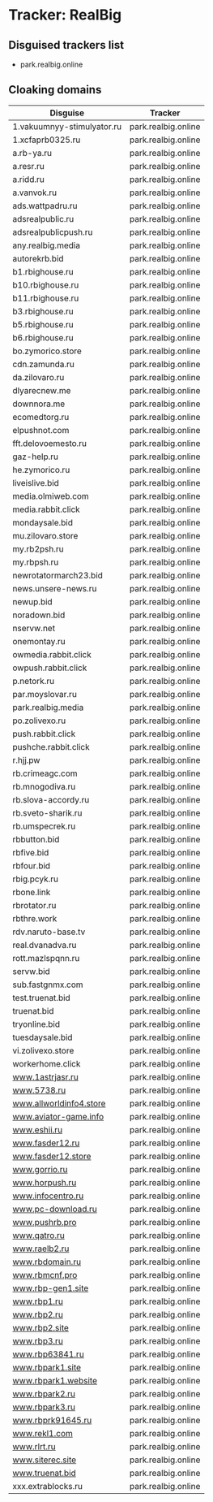 # Tracker: RealBig

## Disguised trackers list

* park.realbig.online

## Cloaking domains

| Disguise | Tracker |
| ---- | ---- |
| 1.vakuumnyy-stimulyator.ru | park.realbig.online |
| 1.xcfaprb0325.ru | park.realbig.online |
| a.rb-ya.ru | park.realbig.online |
| a.resr.ru | park.realbig.online |
| a.ridd.ru | park.realbig.online |
| a.vanvok.ru | park.realbig.online |
| ads.wattpadru.ru | park.realbig.online |
| adsrealpublic.ru | park.realbig.online |
| adsrealpublicpush.ru | park.realbig.online |
| any.realbig.media | park.realbig.online |
| autorekrb.bid | park.realbig.online |
| b1.rbighouse.ru | park.realbig.online |
| b10.rbighouse.ru | park.realbig.online |
| b11.rbighouse.ru | park.realbig.online |
| b3.rbighouse.ru | park.realbig.online |
| b5.rbighouse.ru | park.realbig.online |
| b6.rbighouse.ru | park.realbig.online |
| bo.zymorico.store | park.realbig.online |
| cdn.zamunda.ru | park.realbig.online |
| da.zilovaro.ru | park.realbig.online |
| dlyarecnew.me | park.realbig.online |
| downnora.me | park.realbig.online |
| ecomedtorg.ru | park.realbig.online |
| elpushnot.com | park.realbig.online |
| fft.delovoemesto.ru | park.realbig.online |
| gaz-help.ru | park.realbig.online |
| he.zymorico.ru | park.realbig.online |
| liveislive.bid | park.realbig.online |
| media.olmiweb.com | park.realbig.online |
| media.rabbit.click | park.realbig.online |
| mondaysale.bid | park.realbig.online |
| mu.zilovaro.store | park.realbig.online |
| my.rb2psh.ru | park.realbig.online |
| my.rbpsh.ru | park.realbig.online |
| newrotatormarch23.bid | park.realbig.online |
| news.unsere-news.ru | park.realbig.online |
| newup.bid | park.realbig.online |
| noradown.bid | park.realbig.online |
| nservw.net | park.realbig.online |
| onemontay.ru | park.realbig.online |
| owmedia.rabbit.click | park.realbig.online |
| owpush.rabbit.click | park.realbig.online |
| p.netork.ru | park.realbig.online |
| par.moyslovar.ru | park.realbig.online |
| park.realbig.media | park.realbig.online |
| po.zolivexo.ru | park.realbig.online |
| push.rabbit.click | park.realbig.online |
| pushche.rabbit.click | park.realbig.online |
| r.hjj.pw | park.realbig.online |
| rb.crimeagc.com | park.realbig.online |
| rb.mnogodiva.ru | park.realbig.online |
| rb.slova-accordy.ru | park.realbig.online |
| rb.sveto-sharik.ru | park.realbig.online |
| rb.umspecrek.ru | park.realbig.online |
| rbbutton.bid | park.realbig.online |
| rbfive.bid | park.realbig.online |
| rbfour.bid | park.realbig.online |
| rbig.pcyk.ru | park.realbig.online |
| rbone.link | park.realbig.online |
| rbrotator.ru | park.realbig.online |
| rbthre.work | park.realbig.online |
| rdv.naruto-base.tv | park.realbig.online |
| real.dvanadva.ru | park.realbig.online |
| rott.mazlspqnn.ru | park.realbig.online |
| servw.bid | park.realbig.online |
| sub.fastgnmx.com | park.realbig.online |
| test.truenat.bid | park.realbig.online |
| truenat.bid | park.realbig.online |
| tryonline.bid | park.realbig.online |
| tuesdaysale.bid | park.realbig.online |
| vi.zolivexo.store | park.realbig.online |
| workerhome.click | park.realbig.online |
| www.1astrjasr.ru | park.realbig.online |
| www.5738.ru | park.realbig.online |
| www.allworldinfo4.store | park.realbig.online |
| www.aviator-game.info | park.realbig.online |
| www.eshii.ru | park.realbig.online |
| www.fasder12.ru | park.realbig.online |
| www.fasder12.store | park.realbig.online |
| www.gorrio.ru | park.realbig.online |
| www.horpush.ru | park.realbig.online |
| www.infocentro.ru | park.realbig.online |
| www.pc-download.ru | park.realbig.online |
| www.pushrb.pro | park.realbig.online |
| www.qatro.ru | park.realbig.online |
| www.raelb2.ru | park.realbig.online |
| www.rbdomain.ru | park.realbig.online |
| www.rbmcnf.pro | park.realbig.online |
| www.rbp-gen1.site | park.realbig.online |
| www.rbp1.ru | park.realbig.online |
| www.rbp2.ru | park.realbig.online |
| www.rbp2.site | park.realbig.online |
| www.rbp3.ru | park.realbig.online |
| www.rbp63841.ru | park.realbig.online |
| www.rbpark1.site | park.realbig.online |
| www.rbpark1.website | park.realbig.online |
| www.rbpark2.ru | park.realbig.online |
| www.rbpark3.ru | park.realbig.online |
| www.rbprk91645.ru | park.realbig.online |
| www.rekl1.com | park.realbig.online |
| www.rlrt.ru | park.realbig.online |
| www.siterec.site | park.realbig.online |
| www.truenat.bid | park.realbig.online |
| xxx.extrablocks.ru | park.realbig.online |